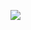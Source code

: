 <p align="left">
    <img
    src="https://img.shields.io/discord/761823944328085534?label=Discord&logo=discord&logoColor=ffffff&labelColor=7289DA&color=2c2f33"
    />
</p>
